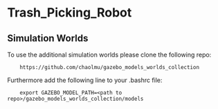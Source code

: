 # Trash_Picking_Robot

## Simulation Worlds

To use the additional simulation worlds please clone the following repo:

        https://github.com/chaolmu/gazebo_models_worlds_collection

Furthermore add the following line to your .bashrc file:

        export GAZEBO_MODEL_PATH=<path to repo>/gazebo_models_worlds_collection/models
